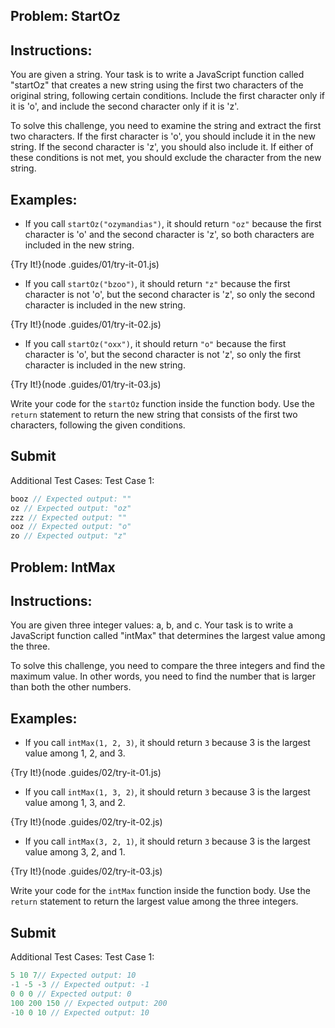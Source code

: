 ## Problem: StartOz

## Instructions:
You are given a string. Your task is to write a JavaScript function called "startOz" that creates a new string using the first two characters of the original string, following certain conditions. Include the first character only if it is 'o', and include the second character only if it is 'z'.

To solve this challenge, you need to examine the string and extract the first two characters. If the first character is 'o', you should include it in the new string. If the second character is 'z', you should also include it. If either of these conditions is not met, you should exclude the character from the new string.

## Examples:

- If you call `startOz("ozymandias")`, it should return `"oz"` because the first character is 'o' and the second character is 'z', so both characters are included in the new string.

{Try It!}(node .guides/01/try-it-01.js)

- If you call `startOz("bzoo")`, it should return `"z"` because the first character is not 'o', but the second character is 'z', so only the second character is included in the new string.

{Try It!}(node .guides/01/try-it-02.js)

- If you call `startOz("oxx")`, it should return `"o"` because the first character is 'o', but the second character is not 'z', so only the first character is included in the new string.

{Try It!}(node .guides/01/try-it-03.js)

Write your code for the `startOz` function inside the function body. Use the `return` statement to return the new string that consists of the first two characters, following the given conditions.

## Submit

Additional Test Cases:
Test Case 1:
```javascript
booz // Expected output: ""
oz // Expected output: "oz"
zzz // Expected output: ""
ooz // Expected output: "o"
zo // Expected output: "z"
```

## Problem: IntMax

## Instructions:
You are given three integer values: a, b, and c. Your task is to write a JavaScript function called "intMax" that determines the largest value among the three.

To solve this challenge, you need to compare the three integers and find the maximum value. In other words, you need to find the number that is larger than both the other numbers.

## Examples:
- If you call `intMax(1, 2, 3)`, it should return `3` because 3 is the largest value among 1, 2, and 3.

{Try It!}(node .guides/02/try-it-01.js)

- If you call `intMax(1, 3, 2)`, it should return `3` because 3 is the largest value among 1, 3, and 2.

{Try It!}(node .guides/02/try-it-02.js)

- If you call `intMax(3, 2, 1)`, it should return `3` because 3 is the largest value among 3, 2, and 1.

{Try It!}(node .guides/02/try-it-03.js)

Write your code for the `intMax` function inside the function body. Use the `return` statement to return the largest value among the three integers.

## Submit


Additional Test Cases:
Test Case 1:
```javascript
5 10 7// Expected output: 10
-1 -5 -3 // Expected output: -1
0 0 0 // Expected output: 0
100 200 150 // Expected output: 200
-10 0 10 // Expected output: 10
```